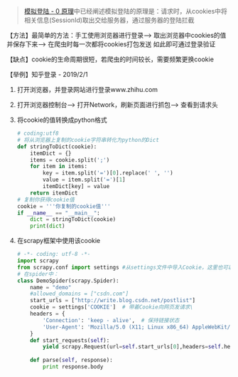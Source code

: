 > [模拟登陆 - 0 原理]()中已经阐述模拟登陆的原理是：请求时，从cookies中将相关信息(SessionId)取出交给服务器，通过服务器的登陆拦截

【方法】最简单的方法：手工使用浏览器进行登录--> 取出浏览器中cookies的值并保存下来--> 在爬虫时每一次都将cookies打包发送
如此即可通过登录验证

【缺点】cookie的生命周期很短，若爬虫的时间较长，需要频繁更换cookie


【举例】知乎登录 - 2019/2/1
1. 打开浏览器，并登录网站进行登录www.zhihu.com
2. 打开浏览器控制台--> 打开Network，刷新页面进行抓包--> 查看到请求头

3. 将cookie的值转换成python格式
	```python
	# coding:utf8
	# 将从浏览器上复制的cookie字符串转化为python的Dict
	def stringToDict(cookie):
	    itemDict = {}
	    items = cookie.split(';')
	    for item in items:
	        key = item.split('=')[0].replace(' ', '')
	        value = item.split('=')[1]
	        itemDict[key] = value
	    return itemDict
	# 复制你获得cookie值
	cookie = '''你复制的cookie值'''
	if __name__ == "__main__":
	    dict = stringToDict(cookie)
	    print(dict)
	```
4. 在scrapy框架中使用该cookie
	```python
	# -*- coding: utf-8 -*-
	import scrapy
	from scrapy.conf import settings #从settings文件中导入Cookie，这里也可以室友from scrapy.conf import settings.COOKIE
	# 在spider中：
	class DemoSpider(scrapy.Spider):
		name = "demo"
		#allowed_domains = ["csdn.com"]
		start_urls = ["http://write.blog.csdn.net/postlist"]
		cookie = settings['COOKIE']  # 带着Cookie向网页发请求\
		headers = {
		    'Connection': 'keep - alive',  # 保持链接状态
		    'User-Agent': 'Mozilla/5.0 (X11; Linux x86_64) AppleWebKit/537.36 (KHTML, like Gecko) Chrome/52.0.2743.82 Safari/537.36'
		}
		def start_requests(self):
		    yield scrapy.Request(url=self.start_urls[0],headers=self.headers,cookies=self.cookie)# 这里带着cookie发出请求
		
		def parse(self, response):
		    print response.body
	```